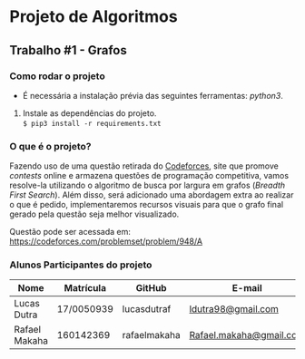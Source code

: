 # Projeto de Algoritmos  
## Trabalho #1 - Grafos  
### Como rodar o projeto
* É necessária a instalação prévia das seguintes ferramentas: _python3_.  
  
1. Instale as dependências do projeto.  
  ``` $ pip3 install -r requirements.txt ```  



### O que é o projeto?
Fazendo uso de uma questão retirada do [Codeforces](https://codeforces.com/), site que promove _contests_ online e armazena questões de programação competitiva, vamos resolve-la utilizando o algoritmo de busca por largura em grafos (_Breadth First Search_). Além disso, será adicionado uma abordagem extra ao realizar o que é pedido, implementaremos recursos visuais para que o grafo final gerado pela questão seja melhor visualizado.  

Questão pode ser acessada em: https://codeforces.com/problemset/problem/948/A  


### Alunos Participantes do projeto

| Nome              |Matrícula   | GitHub          | E-mail                          |
|-------------------|------------|-----------------|---------------------------------|
| Lucas Dutra       | 17/0050939 | lucasdutraf     |       ldutra98@gmail.com        |
| Rafael Makaha     | 160142369  | rafaelmakaha    |        Rafael.makaha@gmail.com  |
